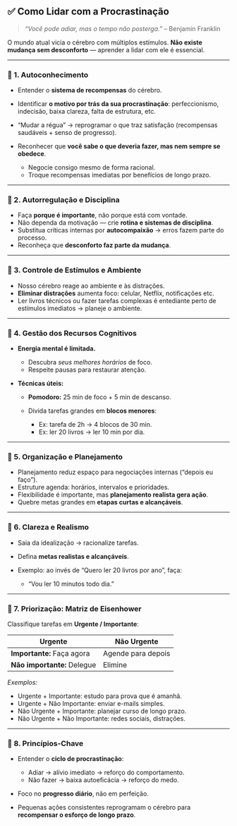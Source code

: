 ## ✅ Como Lidar com a Procrastinação

> *“Você pode adiar, mas o tempo não posterga.”* – Benjamin Franklin

O mundo atual vicia o cérebro com múltiplos estímulos. **Não existe mudança sem desconforto** — aprender a lidar com ele é essencial.

---

### 🔹 1. Autoconhecimento

* Entender o **sistema de recompensas** do cérebro.
* Identificar **o motivo por trás da sua procrastinação**: perfeccionismo, indecisão, baixa clareza, falta de estrutura, etc.
* “Mudar a régua” → reprogramar o que traz satisfação (recompensas saudáveis + senso de progresso).
* Reconhecer que **você sabe o que deveria fazer, mas nem sempre se obedece**.

  * Negocie consigo mesmo de forma racional.
  * Troque recompensas imediatas por benefícios de longo prazo.

---

### 🔹 2. Autorregulação e Disciplina

* Faça **porque é importante**, não porque está com vontade.
* Não dependa da motivação — crie **rotina e sistemas de disciplina**.
* Substitua críticas internas por **autocompaixão** → erros fazem parte do processo.
* Reconheça que **desconforto faz parte da mudança**.

---

### 🔹 3. Controle de Estímulos e Ambiente

* Nosso cérebro reage ao ambiente e às distrações.
* **Eliminar distrações** aumenta foco: celular, Netflix, notificações etc.
* Ler livros técnicos ou fazer tarefas complexas é entediante perto de estímulos imediatos → planeje o ambiente.

---

### 🔹 4. Gestão dos Recursos Cognitivos

* **Energia mental é limitada.**

  * Descubra *seus melhores horários* de foco.
  * Respeite pausas para restaurar atenção.

* **Técnicas úteis:**

  * **Pomodoro:** 25 min de foco + 5 min de descanso.
  * Divida tarefas grandes em **blocos menores**:

    * Ex: tarefa de 2h → 4 blocos de 30 min.
    * Ex: ler 20 livros → ler 10 min por dia.

---

### 🔹 5. Organização e Planejamento

* Planejamento reduz espaço para negociações internas (“depois eu faço”).
* Estruture agenda: horários, intervalos e prioridades.
* Flexibilidade é importante, mas **planejamento realista gera ação**.
* Quebre metas grandes em **etapas curtas e alcançáveis**.

---

### 🔹 6. Clareza e Realismo

* Saia da idealização → racionalize tarefas.
* Defina **metas realistas e alcançáveis**.
* Exemplo: ao invés de “Quero ler 20 livros por ano”, faça:

  * “Vou ler 10 minutos todo dia.”

---

### 🔹 7. Priorização: Matriz de Eisenhower

Classifique tarefas em **Urgente / Importante**:

| Urgente                     | Não Urgente        |
| --------------------------- | ------------------ |
| **Importante:** Faça agora  | Agende para depois |
| **Não importante:** Delegue | Elimine            |

*Exemplos:*

* Urgente + Importante: estudo para prova que é amanhã.
* Urgente + Não Importante: enviar e-mails simples.
* Não Urgente + Importante: planejar curso de longo prazo.
* Não Urgente + Não Importante: redes sociais, distrações.

---

### 🔹 8. Princípios-Chave

* Entender o **ciclo de procrastinação**:

  * Adiar → alívio imediato → reforço do comportamento.
  * Não fazer → baixa autoeficácia → reforço do medo.
* Foco no **progresso diário**, não em perfeição.
* Pequenas ações consistentes reprogramam o cérebro para **recompensar o esforço de longo prazo**.

